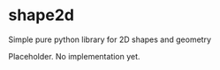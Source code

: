 # shape2d

Simple pure python library for 2D shapes and geometry

Placeholder. No implementation yet.

